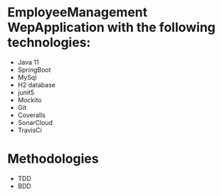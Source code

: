 
# EmployeeManagement WepApplication with the following technologies:
 - Java 11 
 - SpringBoot
 - MySql
 - H2 database
 - junit5
 - Mockito
 - Git
 - Coveralls
 - SonarCloud
 - TravisCi
 
# Methodologies
 - TDD
 - BDD


